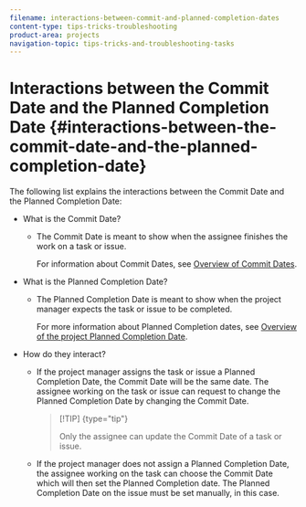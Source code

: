 ```yaml
---
filename: interactions-between-commit-and-planned-completion-dates
content-type: tips-tricks-troubleshooting
product-area: projects
navigation-topic: tips-tricks-and-troubleshooting-tasks
---
```





# Interactions between the Commit Date and the Planned Completion Date {#interactions-between-the-commit-date-and-the-planned-completion-date}

The following list explains the interactions between the Commit Date and the Planned Completion Date:



* What is the Commit Date? 
    
    
    * The Commit Date is meant to show when the assignee finishes the work on a task or issue. 
    
    
      For information about Commit Dates, see [Overview of Commit Dates](overview-of-commit-dates.md).
    
    
    
* What is the Planned Completion Date? 
    
    
    * The Planned Completion Date is meant to show when the project manager expects the task or issue to be completed. 
    
    
      For more information about Planned Completion dates, see [Overview of the project Planned Completion Date](project-planned-completion-date.md).  

    
    
    
* How do they interact? 
    
    
    * If the project manager assigns the task or issue a Planned Completion Date, the Commit Date will be the same date. The assignee working on the task or issue can request to change the Planned Completion Date by changing the Commit Date. 
    
    
      >[!TIP] {type="tip"}
      >
      >Only the assignee can update the Commit Date of a task or issue. 
    
    
    
    * If the project manager does not assign a Planned Completion Date, the assignee working on the task can choose the Commit Date which will then set the Planned Completion date. The Planned Completion Date on the issue must be set manually, in this case. 
    
    


